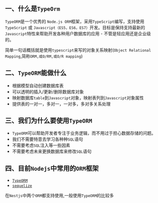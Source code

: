 ## 一、什么是`TypeOrm`
`TypeORM`是一个优秀的 `Node.js ORM`框架，采用`TypeScript`编写，支持使用`TypeScript` 或 `Javascript（ES5，ES6，ES7）`开发。目标是保持支持最新的`Javascript`特性来帮助开发各种用户数据库的应用 - 不管是轻应用还是企业级的。

简单一句话概括就是使用`typescript`来写的对象关系映射(`Object Relational Mapping`,简称`ORM,或O/RM,或O/R mapping`)

## 二、`TypeORM`能做什么

* 根据模型自动创建数据库表
* 可以透明的插入/更新/删除数据库对象
* 映射数据库`table`到`Javascript`对象，映射表列到`Javascript`对象属性
* 提供表的一对一，多对一，一对多，多对多关系处理

## 三、我们为什么要使用`TypeORM`
* `TypeORM`可以帮助开发者专注于业务逻辑，而不用过于担心数据存储的问题。
* 我们不需要特意去学习各种种`SQL`语句
* 不需要考虑`SQL`注入等一些因素
* 不需要考虑未来更换数据库来修改`SQL`语句

## 四、目前`Nodejs`中常用的`ORM`框架

* [`TypeORM`](https://typeorm.io/)
* [`sequelize`](https://sequelize.org/)

在`Nestjs`中两个`ORM`都支持使用,一般使用`TypeORM`的比较多